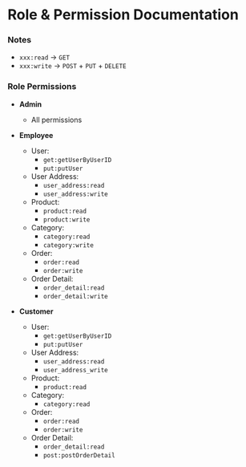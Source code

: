 # Role & Permission Documentation

### Notes

- `xxx:read` -> `GET`
- `xxx:write` -> `POST` + `PUT` + `DELETE`

### Role Permissions

- **Admin**
    - All permissions

- **Employee**
    - User:
        - `get:getUserByUserID`
        - `put:putUser`
    - User Address:
        - `user_address:read`
        - `user_address:write`
    - Product:
        - `product:read`
        - `product:write`
    - Category:
        - `category:read`
        - `category:write`
    - Order:
        - `order:read`
        - `order:write`
    - Order Detail:
        - `order_detail:read`
        - `order_detail:write`

- **Customer**
    - User:
        - `get:getUserByUserID`
        - `put:putUser`
    - User Address:
        - `user_address:read`
        - `user_address_write`
    - Product:
        - `product:read`
    - Category:
        - `category:read`
    - Order:
        - `order:read`
        - `order:write`
    - Order Detail:
        - `order_detail:read`
        - `post:postOrderDetail`
